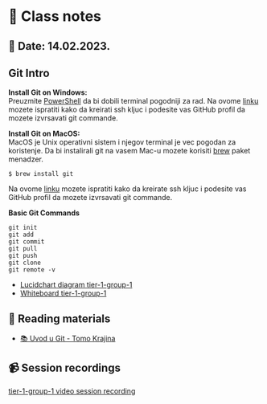 #	📝 Class notes
## 	📅 Date: 14.02.2023.

## Git Intro 

**Install Git on Windows:**  
Preuzmite [PowerShell](https://learn.microsoft.com/en-us/powershell/scripting/overview?view=powershell-7.3) da bi dobili terminal pogodniji za rad.
Na ovome [linku](https://www.youtube.com/watch?v=a-zX_qc2S-M&ab_channel=CameronMcKenzie) mozete ispratiti kako da kreirati ssh kljuc i podesite vas GitHub profil da mozete izvrsavati git commande.

**Install Git on MacOS:**  
MacOS je Unix operativni sistem i njegov terminal je vec pogodan za koristenje. Da bi instalirali git na vasem Mac-u mozete korisiti [brew](https://brew.sh/) paket menadzer. 
```
$ brew install git
```

Na ovome [linku](https://www.youtube.com/watch?v=nZYJKXXMvkM&ab_channel=TechPedia-HowtoTech) mozete ispratiti kako da kreirate ssh kljuc i podesite vas GitHub profil da mozete izvrsavati git commande.

**Basic Git Commands**
```
git init
git add
git commit 
git pull
git push 
git clone
git remote -v
```
- [Lucidchart diagram tier-1-group-1](files/lucidchart-week-1-tier-1.pdf)
- [Whiteboard tier-1-group-1](files/whiteboard-week-1-tier-1.pdf)

## 📖 Reading materials
- [📚 Uvod u Git - Tomo Krajina](../../books/github_knjiga_tomo_krajina.pdf) 

## 📹 Session recordings
[tier-1-group-1 video session recording](https://youtu.be/jNPFe9vdRFI)


